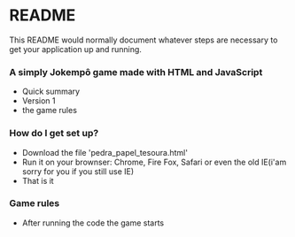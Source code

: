 # README #

This README would normally document whatever steps are necessary to get your application up and running.

### A simply Jokempô game made with HTML and JavaScript ###

* Quick summary
* Version 1 
* the game rules

### How do I get set up? ###

* Download the file 'pedra_papel_tesoura.html'
* Run it on your brownser: Chrome, Fire Fox, Safari or even the old IE(i'am sorry for you if you still use IE)
* That is it

### Game rules ###

* After running the code the game starts